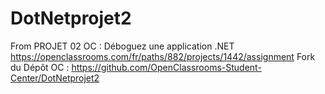 # DotNetprojet2
From PROJET 02 OC : Déboguez une application .NET
https://openclassrooms.com/fr/paths/882/projects/1442/assignment
Fork du Dépôt OC : https://github.com/OpenClassrooms-Student-Center/DotNetprojet2 
